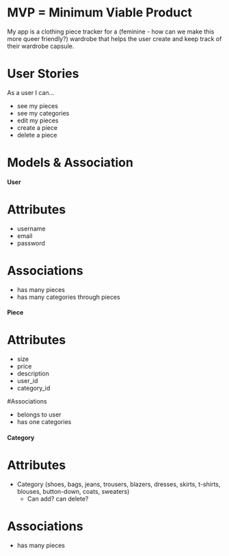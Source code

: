 # MVP = Minimum Viable Product

My app is a clothing piece tracker for a (feminine - how can we make this more queer friendly?) wardrobe that helps the user create and keep track of their wardrobe capsule.

# User Stories

As a user I can...
- see my pieces
- see my categories
- edit my pieces
- create a piece
- delete a piece


# Models & Association


#### User ####

# Attributes
- username
- email
- password

# Associations
- has many pieces
- has many categories through pieces


#### Piece #####

# Attributes
- size
- price
- description
- user_id
- category_id

#Associations
- belongs to user
- has one categories




#### Category #####
# Attributes
- Category (shoes, bags, jeans, trousers, blazers, dresses, skirts, t-shirts, blouses, button-down, coats, sweaters)
  - Can add? can delete?


# Associations
- has many pieces
